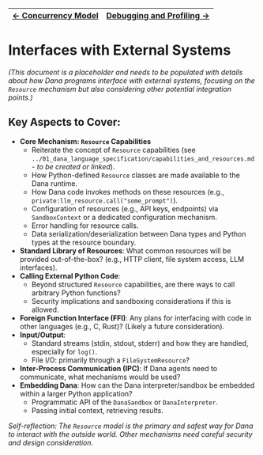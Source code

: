 | [← Concurrency Model](./concurrency_model.md) | [Debugging and Profiling →](./debugging_profiling.md) |
|---|---|

# Interfaces with External Systems

*(This document is a placeholder and needs to be populated with details about how Dana programs interface with external systems, focusing on the `Resource` mechanism but also considering other potential integration points.)*

## Key Aspects to Cover:

*   **Core Mechanism: `Resource` Capabilities**
    *   Reiterate the concept of `Resource` capabilities (see `../01_dana_language_specification/capabilities_and_resources.md` - *to be created or linked*).
    *   How Python-defined `Resource` classes are made available to the Dana runtime.
    *   How Dana code invokes methods on these resources (e.g., `private:llm_resource.call("some_prompt")`).
    *   Configuration of resources (e.g., API keys, endpoints) via `SandboxContext` or a dedicated configuration mechanism.
    *   Error handling for resource calls.
    *   Data serialization/deserialization between Dana types and Python types at the resource boundary.
*   **Standard Library of Resources**: What common resources will be provided out-of-the-box? (e.g., HTTP client, file system access, LLM interfaces).
*   **Calling External Python Code**: 
    *   Beyond structured `Resource` capabilities, are there ways to call arbitrary Python functions?
    *   Security implications and sandboxing considerations if this is allowed.
*   **Foreign Function Interface (FFI)**: Any plans for interfacing with code in other languages (e.g., C, Rust)? (Likely a future consideration).
*   **Input/Output**: 
    *   Standard streams (stdin, stdout, stderr) and how they are handled, especially for `log()`.
    *   File I/O: primarily through a `FileSystemResource`?
*   **Inter-Process Communication (IPC)**: If Dana agents need to communicate, what mechanisms would be used?
*   **Embedding Dana**: How can the Dana interpreter/sandbox be embedded within a larger Python application?
    *   Programmatic API of the `DanaSandbox` or `DanaInterpreter`.
    *   Passing initial context, retrieving results.

*Self-reflection: The `Resource` model is the primary and safest way for Dana to interact with the outside world. Other mechanisms need careful security and design consideration.* 